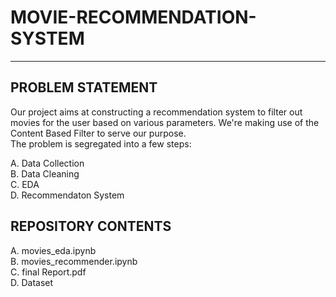 # MOVIE-RECOMMENDATION-SYSTEM
-----------------------------
## PROBLEM STATEMENT

Our project aims at constructing a recommendation system to filter out movies for the user based on various parameters. We're making use of the Content Based Filter to serve our purpose.  
The problem is segregated into a few steps:

A. Data Collection  
B. Data Cleaning  
C. EDA  
D. Recommendaton System  

## REPOSITORY CONTENTS
A. movies_eda.ipynb  
B. movies_recommender.ipynb  
C. final Report.pdf    
D. Dataset
